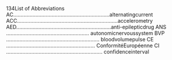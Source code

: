 134List of Abbreviations
AC.................................................................alternatingcurrent
ACC....................................................................accelerometry
AED................................................................anti-epilepticdrug
ANS ........................................................ autonomicnervoussystem
BVP ............................................................... bloodvolumepulse
CE ............................................................ ConformitéEuropéenne
CI ................................................................. confidenceinterval